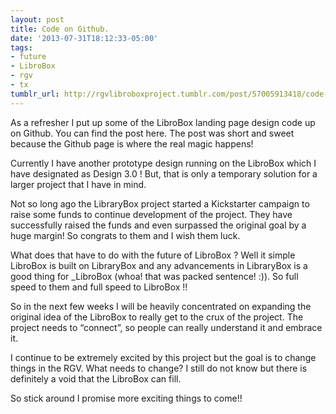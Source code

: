 ```yaml
---
layout: post
title: Code on Github.
date: '2013-07-31T18:12:33-05:00'
tags:
- future
- LibroBox
- rgv
- tx
tumblr_url: http://rgvlibroboxproject.tumblr.com/post/57005913418/code-on-github
---
```

As a refresher I put up some of the LibroBox landing page design code up on Github. You can find the post here. The post was short and sweet because the Github page is where the real magic happens!

Currently I have another prototype design running on the LibroBox which I have designated as Design 3.0 ! But, that is only a temporary solution for a larger project that I have in mind.

Not so long ago the LibraryBox project started a Kickstarter campaign to raise some funds to continue development of the project. They have successfully raised the funds and even surpassed the original goal by a huge margin! So congrats to them and I wish them luck.

What does that have to do with the future of LibroBox ? Well it simple LibroBox is built on LibraryBox and any advancements in LibraryBox is a good thing for _LibroBox  (whoa! that was packed sentence! :)). So full speed to them and full speed to LibroBox !!

So in the next few weeks I will be heavily concentrated on expanding the original idea of the LibroBox to really get to the crux of the project. The project needs to “connect”, so people can really understand it and embrace it.

I continue to be extremely excited by this project but the goal is to change things in the RGV. What needs to change? I still do not know but there is definitely a void that the LibroBox can fill.

So stick around I promise more exciting things to come!!
